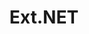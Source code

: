 ---
blog: https://ext.net/blog
codehost: https://github.com/extnet
logohandle: extnet
sort: ext
title: Ext.NET
twitter: https://x.com/extnet
website: https://ext.net/
---